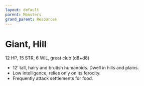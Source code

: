 ```yaml
---
layout: default
parent: Monsters
grand_parent: Resources
---
```


# Giant, Hill

12 HP, 15 STR, 6 WIL, great club (d8+d8)  

- 12’ tall, hairy and brutish humanoids. Dwell in hills and plains.  
- Low intelligence, relies only on its ferocity.  
- Frequently attack settlements for food.  


